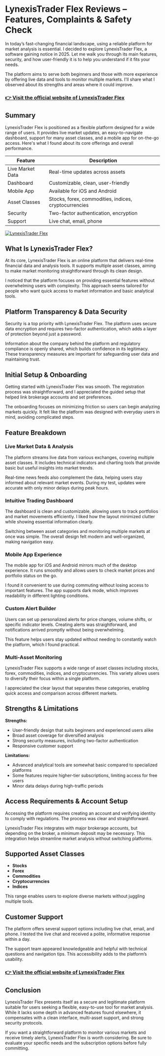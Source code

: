 # LynexisTrader Flex Reviews – Features, Complaints & Safety Check
   
In today’s fast-changing financial landscape, using a reliable platform for market analysis is essential. I decided to explore LynexisTrader Flex, a software gaining notice in 2025. Let me walk you through its main features, security, and how user-friendly it is to help you understand if it fits your needs.

The platform aims to serve both beginners and those with more experience by offering live data and tools to monitor multiple markets. I'll share what I observed about its strengths and areas where it could improve.

### [👉 Visit the official website of LynexisTrader Flex ](https://tinyurl.com/ym2jvxqc)
## Summary  
LynexisTrader Flex is positioned as a flexible platform designed for a wide range of users. It provides live market updates, an easy-to-navigate dashboard, support for many asset classes, and a mobile app for on-the-go access. Here's what I found about its core offerings and overall performance.

| Feature                 | Description                          |
|-------------------------|------------------------------------|
| Live Market Data        | Real-time updates across assets     |
| Dashboard              | Customizable, clean, user-friendly  |
| Mobile App             | Available for iOS and Android       |
| Asset Classes          | Stocks, forex, commodities, indices, cryptocurrencies |
| Security               | Two-factor authentication, encryption |
| Support                | Live chat, email, phone             |

[![LynexisTrader Flex](https://i.postimg.cc/Y9YVWdjx/software.webp)](https://tinyurl.com/ym2jvxqc)
## What Is LynexisTrader Flex?  
At its core, LynexisTrader Flex is an online platform that delivers real-time financial data and analysis tools. It supports multiple asset classes, aiming to make market monitoring straightforward through its clean design.

I noticed that the platform focuses on providing essential features without overwhelming users with complexity. This approach seems tailored for people who want quick access to market information and basic analytical tools.

## Platform Transparency & Data Security  
Security is a top priority with LynexisTrader Flex. The platform uses secure data encryption and requires two-factor authentication, which adds a layer of protection beyond just a password.

Information about the company behind the platform and regulatory compliance is openly shared, which builds confidence in its legitimacy. These transparency measures are important for safeguarding user data and maintaining trust.

## Initial Setup & Onboarding  
Getting started with LynexisTrader Flex was smooth. The registration process was straightforward, and I appreciated the guided setup that helped link brokerage accounts and set preferences.

The onboarding focuses on minimizing friction so users can begin analyzing markets quickly. It felt like the platform was designed with everyday users in mind, avoiding complicated steps.

## Feature Breakdown  
### Live Market Data & Analysis  
The platform streams live data from various exchanges, covering multiple asset classes. It includes technical indicators and charting tools that provide basic but useful insights into market trends.

Real-time news feeds also complement the data, helping users stay informed about relevant market events. During my test, updates were accurate with only minor delays during peak hours.

### Intuitive Trading Dashboard  
The dashboard is clean and customizable, allowing users to track portfolios and market movements efficiently. I liked how the layout minimized clutter while showing essential information clearly.

Switching between asset categories and monitoring multiple markets at once was simple. The overall design felt modern and well-organized, making navigation easy.

### Mobile App Experience  
The mobile app for iOS and Android mirrors much of the desktop experience. It runs smoothly and allows users to check market prices and portfolio status on the go.

I found it convenient to use during commuting without losing access to important features. The app supports dark mode, which improves readability in different lighting conditions.

### Custom Alert Builder  
Users can set up personalized alerts for price changes, volume shifts, or specific indicator levels. Creating alerts was straightforward, and notifications arrived promptly without being overwhelming.

This feature helps users stay updated without needing to constantly watch the platform, which I found practical.

### Multi-Asset Monitoring  
LynexisTrader Flex supports a wide range of asset classes including stocks, forex, commodities, indices, and cryptocurrencies. This variety allows users to diversify their focus within a single platform.

I appreciated the clear layout that separates these categories, enabling quick access and comparison across different markets.

## Strengths & Limitations  
**Strengths:**  
- User-friendly design that suits beginners and experienced users alike  
- Broad asset coverage for diversified analysis  
- Strong security measures, including two-factor authentication  
- Responsive customer support  

**Limitations:**  
- Advanced analytical tools are somewhat basic compared to specialized platforms  
- Some features require higher-tier subscriptions, limiting access for free users  
- Minor data delays during high-traffic periods  

## Access Requirements & Account Setup  
Accessing the platform requires creating an account and verifying identity to comply with regulations. The process was clear and straightforward.

LynexisTrader Flex integrates with major brokerage accounts, but depending on the broker, a minimum deposit may be necessary. This integration helps streamline market analysis without switching platforms.

## Supported Asset Classes  
- **Stocks**  
- **Forex**  
- **Commodities**  
- **Cryptocurrencies**  
- **Indices**  

This range enables users to explore diverse markets without juggling multiple tools.

## Customer Support  
The platform offers several support options including live chat, email, and phone. I tested the live chat and received a polite, informative response within a day.

The support team appeared knowledgeable and helpful with technical questions and navigation tips. This accessibility adds to the platform’s usability.

### [👉 Visit the official website of LynexisTrader Flex ](https://tinyurl.com/ym2jvxqc)
## Conclusion  
LynexisTrader Flex presents itself as a secure and legitimate platform suitable for users seeking a flexible, easy-to-use tool for market analysis. While it lacks some depth in advanced features found elsewhere, it compensates with a clean interface, multi-asset support, and strong security protocols.

If you want a straightforward platform to monitor various markets and receive timely alerts, LynexisTrader Flex is worth considering. Be sure to evaluate your specific needs and the subscription options before fully committing.